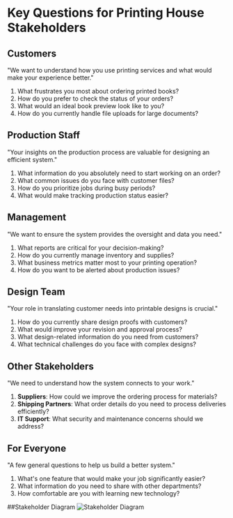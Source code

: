 # Key Questions for Printing House Stakeholders

## Customers

"We want to understand how you use printing services and what would make your experience better."

1. What frustrates you most about ordering printed books?
2. How do you prefer to check the status of your orders?
3. What would an ideal book preview look like to you?
4. How do you currently handle file uploads for large documents?

## Production Staff

"Your insights on the production process are valuable for designing an efficient system."

1. What information do you absolutely need to start working on an order?
2. What common issues do you face with customer files?
3. How do you prioritize jobs during busy periods?
4. What would make tracking production status easier?

## Management

"We want to ensure the system provides the oversight and data you need."

1. What reports are critical for your decision-making?
2. How do you currently manage inventory and supplies?
3. What business metrics matter most to your printing operation?
4. How do you want to be alerted about production issues?

## Design Team

"Your role in translating customer needs into printable designs is crucial."

1. How do you currently share design proofs with customers?
2. What would improve your revision and approval process?
3. What design-related information do you need from customers?
4. What technical challenges do you face with complex designs?

## Other Stakeholders

"We need to understand how the system connects to your work."

1. **Suppliers**: How could we improve the ordering process for materials?
2. **Shipping Partners**: What order details do you need to process deliveries efficiently?
3. **IT Support**: What security and maintenance concerns should we address?

## For Everyone

"A few general questions to help us build a better system."

1. What's one feature that would make your job significantly easier?
2. What information do you need to share with other departments?
3. How comfortable are you with learning new technology?

##Stakeholder Diagram
![Stakeholder Diagram](./images/stakeholder-diagram-final.svg)
